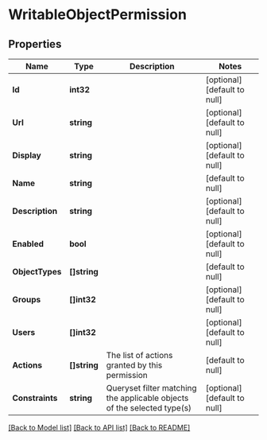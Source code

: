 # WritableObjectPermission

## Properties
Name | Type | Description | Notes
------------ | ------------- | ------------- | -------------
**Id** | **int32** |  | [optional] [default to null]
**Url** | **string** |  | [optional] [default to null]
**Display** | **string** |  | [optional] [default to null]
**Name** | **string** |  | [default to null]
**Description** | **string** |  | [optional] [default to null]
**Enabled** | **bool** |  | [optional] [default to null]
**ObjectTypes** | **[]string** |  | [default to null]
**Groups** | **[]int32** |  | [optional] [default to null]
**Users** | **[]int32** |  | [optional] [default to null]
**Actions** | **[]string** | The list of actions granted by this permission | [default to null]
**Constraints** | **string** | Queryset filter matching the applicable objects of the selected type(s) | [optional] [default to null]

[[Back to Model list]](../README.md#documentation-for-models) [[Back to API list]](../README.md#documentation-for-api-endpoints) [[Back to README]](../README.md)


